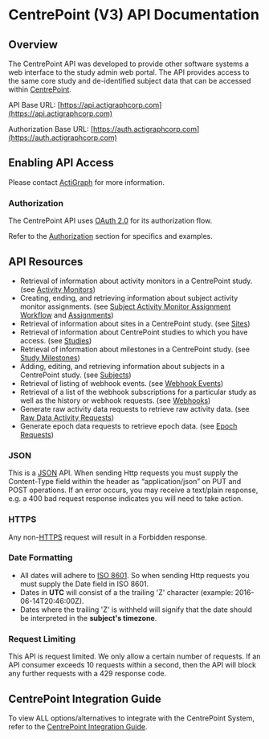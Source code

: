 # CentrePoint (V3) API Documentation

## Overview

The CentrePoint API was developed to provide other software systems a web interface to the study admin web portal. The API provides access to the same core study and de-identified subject data that can be accessed within [CentrePoint](http://studyadmin.actigraphcorp.com).

API Base URL: [https://api.actigraphcorp.com](https://api.actigraphcorp.com)

Authorization Base URL: [https://auth.actigraphcorp.com](https://auth.actigraphcorp.com)



## Enabling API Access

Please contact [ActiGraph](http://www.actigraphcorp.com/support/contact-support/) for more information.

### Authorization

The CentrePoint API uses [OAuth 2.0](https://oauth.net/2/) for its authorization flow.

 Refer to the [Authorization](./sections/authorization.md) section for specifics and examples.


## API Resources

* Retrieval of information about activity monitors in a CentrePoint study. (see [Activity Monitors](./sections/activity_monitors.md))
* Creating, ending, and retrieving information about subject activity monitor assignments. (see [Subject Activity Monitor Assignment Workflow](./sections/assignment_workflow.md) and [Assignments](./sections/assignments.md))
* Retrieval of information about sites in a CentrePoint study. (see [Sites](./sections/sites.md))
* Retrieval of information about CentrePoint studies to which you have access. (see [Studies](./sections/studies.md))
* Retrieval of information about milestones in a CentrePoint study. (see [Study Milestones](./sections/study_milestones.md))
* Adding, editing, and retrieving information about subjects in a CentrePoint study. (see [Subjects](./sections/subjects.md))
* Retrieval of listing of webhook events. (see [Webhook Events](./sections/webhook_events.md))
* Retrieval of a list of the webhook subscriptions for a particular study as well as the history or webhook requests. (see [Webhooks](./sections/webhooks.md))
* Generate raw activity data requests to retrieve raw activity data. (see [Raw Data Activity Requests](./sections/raw_data_request.md))
* Generate epoch data requests to retrieve epoch data. (see [Epoch Requests](./sections/epoch_data_requests.md))

### JSON

This is a [JSON](http://tools.ietf.org/html/rfc4627) API. When sending Http requests you must supply the Content-Type field within the header as  “application/json” on PUT and POST operations. If an error occurs, you may receive a text/plain response, e.g. a 400 bad request response indicates you will need to take action.

### HTTPS

Any non-[HTTPS](http://tools.ietf.org/html/rfc2818) request will result in a Forbidden response.

### Date Formatting

* All dates will adhere to [ISO 8601](http://www.w3.org/TR/NOTE-datetime). So when sending Http requests you must supply the Date field in ISO 8601.
* Dates in **UTC** will consist of a the trailing 'Z' character (example: 2016-06-14T20:46:00Z).
* Dates where the trailing 'Z' is withheld will signify that the date should be interpreted in the **subject's timezone**.

### Request Limiting

This API is request limited. We only allow a certain number of requests. If an API consumer exceeds 10 requests within a second, then the API will block any further requests with a 429 response code.

## CentrePoint Integration Guide

To view ALL options/alternatives to integrate with the CentrePoint System, refer to the [CentrePoint Integration Guide](https://github.com/actigraph/CentrePointIntegrationGuide#centrepoint-system-integration-guide).
